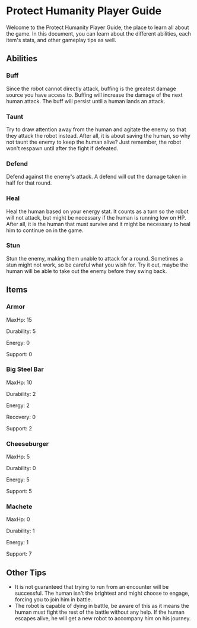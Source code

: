# Protect Humanity Player Guide
Welcome to the Protect Humanity Player Guide, the place to learn all about the game. In this document, you can learn about the different abilities, each item's stats, and other gameplay tips as well.

## Abilities

### Buff
Since the robot cannot directly attack, buffing is the greatest damage source you have access to. Buffing will increase the damage of the next human attack. The buff will persist until a human lands an attack.

### Taunt
Try to draw attention away from the human and agitate the enemy so that they attack the robot instead. After all, it is about saving the human, so why not taunt the enemy to keep the human alive? Just remember, the robot won't respawn until after the fight if defeated.

### Defend
Defend against the enemy's attack. A defend will cut the damage taken in half for that round.

### Heal
Heal the human based on your energy stat. It counts as a turn so the robot will not attack, but might be necessary if the human is running low on HP. After all, it is the human that must survive and it might be necessary to heal him to continue on in the game.

### Stun
Stun the enemy, making them unable to attack for a round. Sometimes a stun might not work, so be careful what you wish for. Try it out, maybe the human will be able to take out the enemy before they swing back.

## Items

### Armor
MaxHp: 15

Durability: 5

Energy: 0

Support: 0

### Big Steel Bar
MaxHp: 10

Durability: 2

Energy: 2

Recovery: 0

Support: 2

### Cheeseburger
MaxHp: 5

Durability: 0

Energy: 5

Support: 5

### Machete
MaxHp: 0

Durability: 1

Energy: 1


Support: 7

## Other Tips
* It is not guaranteed that trying to run from an encounter will be successful. The human isn't the brightest and might choose to engage, forcing you to join him in battle.
* The robot is capable of dying in battle, be aware of this as it means the human must fight the rest of the battle without any help. If the human escapes alive, he will get a new robot to accompany him on his journey.
